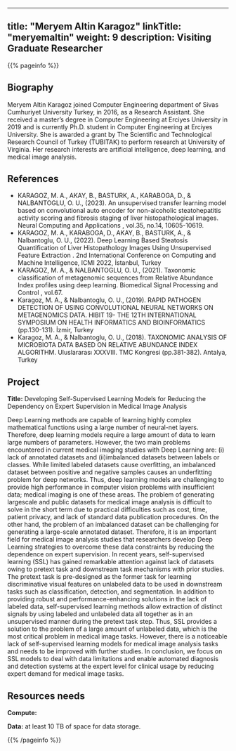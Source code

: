 ---
title: "Meryem Altin Karagoz"
linkTitle: "meryemaltin"
weight: 9
description: Visiting Graduate Researcher 
------

{{% pageinfo %}}

## Biography

Meryem Altin Karagoz joined Computer Engineering department of Sivas Cumhuriyet University Turkey, in 2016, as a Research Assistant. She received a master’s
degree in Computer Engineering at Erciyes University in 2019 and is currently Ph.D. student in Computer Engineering at Erciyes University. 
She  is awarded a grant by The Scientific and Technological Research Council of Turkey (TUBITAK) to perform research at University of Virginia. Her research interests are artificial intelligence, deep learning, and medical image analysis.

## References 

* KARAGOZ, M. A., AKAY, B., BASTURK, A., KARABOGA, D., & NALBANTOGLU, O. U., (2023). An unsupervised transfer learning model based on convolutional auto encoder for non-alcoholic steatohepatitis activity scoring and fibrosis staging of liver histopathological images. Neural Computing and Applications , vol.35, no.14, 10605-10619. 
* KARAGOZ, M. A., KARABOGA, D., AKAY, B., BASTURK, A., & Nalbantoglu, O. U., (2022). Deep Learning Based Steatosis Quantification of Liver Histopathology Images Using Unsupervised Feature Extraction . 2nd International Conference on Computing and Machine Intelligence, ICMI 2022, İstanbul, Turkey 
* KARAGOZ, M. A., & NALBANTOGLU, O. U., (2021). Taxonomic classification of metagenomic sequences from Relative Abundance Index profiles using deep learning. Biomedical Signal Processing and Control , vol.67. 
* Karagoz, M. A., & Nalbantoglu, O. U., (2019). RAPID PATHOGEN DETECTION OF USING CONVOLUTIONAL NEURAL NETWORKS ON METAGENOMICS DATA. HIBIT 19- THE 12TH INTERNATIONAL SYMPOSIUM ON HEALTH INFORMATICS AND BIOINFORMATICS (pp.130-131). İzmir, Turkey 
* Karagoz, M. A., & Nalbantoglu, O. U., (2018). TAXONOMIC ANALYSIS OF MICROBIOTA DATA BASED ON RELATIVE ABUNDANCE INDEX ALGORITHM. Uluslararası XXXVIII. TMC Kongresi (pp.381-382). Antalya, Turkey

## Project 

**Title:** Developing Self-Supervised Learning Models for Reducing the Dependency on Expert Supervision in Medical Image Analysis

Deep Learning methods are capable of learning highly complex mathematical functions using a large number of
neural-net layers. Therefore, deep learning models require a large amount of data to learn large numbers of
parameters. However, the two main problems encountered in current medical imaging studies with Deep Learning
are: (i) lack of annotated datasets and (ii)imbalanced datasets between labels or classes. While limited labeled
datasets cause overfitting, an imbalanced dataset between positive and negative samples causes an underfitting
problem for deep networks. Thus, deep learning models are challenging to provide high performance in computer
vision problems with insufficient data; medical imaging is one of these areas. The problem of generating largescale and public datasets for medical image analysis is difficult to solve in the short term due to practical difficulties
such as cost, time, patient privacy, and lack of standard data publication procedures. On the other
hand, the problem of an imbalanced dataset can be challenging for generating a large-scale annotated
dataset. Therefore, it is an important field for medical image analysis studies that researchers develop Deep
Learning strategies to overcome these data constraints by reducing the dependence on expert supervision. 
In recent years, self-supervised learning (SSL) has gained remarkable attention against lack of datasets owing to
pretext task and downstream task mechanisms with prior studies. The pretext task is pre-designed as the former task
for learning discriminative visual features on unlabeled data to be used in downstream tasks such as
classification, detection, and segmentation. In addition to providing robust and performance-enhancing solutions in the
lack of labeled data, self-supervised learning methods allow extraction of distinct signals by using labeled and
unlabeled data all together as in an unsupervised manner during the pretext task step. Thus, SSL provides a
solution to the problem of a large amount of unlabeled data, which is the most critical problem in medical image
tasks. However, there is a noticeable lack of self-supervised learning models for medical image analysis
tasks and needs to be improved with further studies. In conclusion, we focus on SSL models to deal with data
limitations and enable automated diagnosis and detection systems at the expert level for clinical usage by reducing
expert demand for medical image tasks. 

## Resources needs

**Compute:**

**Data:** at least 10 TB of space for data storage.

{{% /pageinfo %}}
